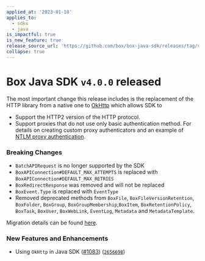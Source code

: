 ```yaml
---
applied_at: '2023-01-18'
applies_to:
  - sdks
  - java
is_impactful: true
is_new_feature: true
release_source_url: 'https://github.com/box/box-java-sdk/releases/tag/v4.0.0'
collapse: true
---
```


# Box Java SDK `v4.0.0` released

The most important change this release includes is the replacement of the HTTP library from a native one to
[OkHttp][1] which allows SDK to

* Support the HTTP2 version of the HTTP protocol.
* Support proxies that do not use only basic authentication method. For details on creating custom proxy authenticators and an example of
    [NTLM proxy authentication][2].

### Breaking Changes

* `BatchAPIRequest` is no longer supported by the SDK
* `BoxAPIConnection#DEFAULT_MAX_ATTEMPTS` is replaced with `BoxAPIConnection#DEFAULT_MAX_RETRIES`
* `BoxRedirectResponse` was removed and will not be replaced
* `BoxEvent.Type` is replaced with `EventType`
*  Removed deprecated methods from `BoxFile`, `BoxFileVersionRetention`, `BoxFolder`, `BoxGroup`, `BoxGroupMembership`,`BoxItem`, `BoxRetentionPolicy`, `BoxTask`, `BoxUser`, `BoxWebLink`, `EventLog`, `Metadata` and `MetadataTemplate`.

Migration details can be found [here][3].

### New Features and Enhancements

* Using `OkHttp` in Java SDK ([#1083][4]) ([`2656698`][5])

[1]: https://square.github.io/okhttp/

[2]: https://github.com/box/box-java-sdk/blob/main/doc/configuration.md#example-ntlm-authenticator

[3]: https://github.com/box/box-java-sdk/blob/main/doc/upgrades/3.x.x%20to%204.x.x.md

[4]: https://github.com/box/box-java-sdk/issues/1083

[5]: https://github.com/box/box-java-sdk/commit/265669897100dd8f1757fc2c5f25665da42c2889
